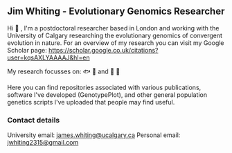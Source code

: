 ## Jim Whiting - Evolutionary Genomics Researcher
Hi 👋 , I'm a postdoctoral researcher based in London and working with the University of Calgary researching the evolutionary genomics of convergent evolution in nature. For an overview of my research you can visit my Google Scholar page: https://scholar.google.co.uk/citations?user=kqsAXLYAAAAJ&hl=en

My research focusses on: 🐟 🐠  and  🌲 🌳 

Here you can find repositories associated with various publications, software I've developed (GenotypePlot), and other general population genetics scripts I've uploaded that people may find useful.

### Contact details
University email: james.whiting@ucalgary.ca
Personal email: jwhiting2315@gmail.com

<!--
**JimWhiting91/JimWhiting91** is a ✨ _special_ ✨ repository because its `README.md` (this file) appears on your GitHub profile.

Here are some ideas to get you started:

- 🔭 I’m currently working on ...
- 🌱 I’m currently learning ...
- 👯 I’m looking to collaborate on ...
- 🤔 I’m looking for help with ...
- 💬 Ask me about ...
- 📫 How to reach me: ...
- 😄 Pronouns: ...
- ⚡ Fun fact: ...
-->

